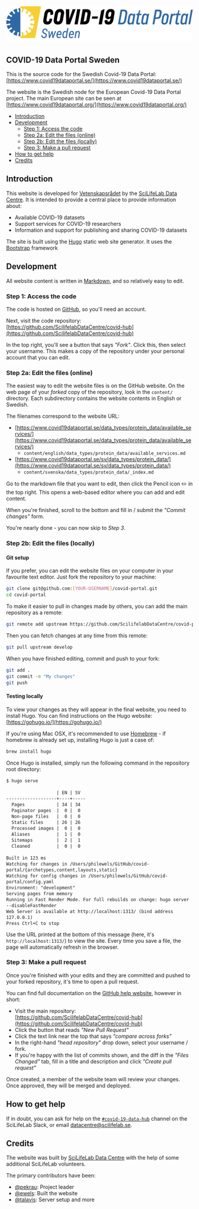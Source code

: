# ![COVID-19 Data Portal Sweden](static/img/site_logo/CV19DP_logo_oneliner_SWE.png)
## COVID-19 Data Portal Sweden

This is the source code for the Swedish Covid-19 Data Portal:
[https://www.covid19dataportal.se/](https://www.covid19dataportal.se/)

The website is the Swedish node for the European Covid-19 Data Portal project.
The main European site can be seen at [https://www.covid19dataportal.org/](https://www.covid19dataportal.org/)

* [Introduction](#introduction)
* [Development](#development)
    * [Step 1: Access the code](#step_1_access_the_code)
    * [Step 2a: Edit the files (online)](#step_2a_edit_the_files_online)
    * [Step 2b: Edit the files (locally)](#step_2b_edit_the_files_locally)
    * [Step 3: Make a pull request](#step_3_make_a_pull_request)
* [How to get help](#how_to_get_help)
* [Credits](#credits)

## Introduction

This website is developed for [Vetenskapsrådet](https://www.vr.se/) by the [SciLifeLab Data Centre](https://www.scilifelab.se/data/).
It is intended to provide a central place to provide information about:

* Available COVID-19 datasets
* Support services for COVID-19 researchers
* Information and support for publishing and sharing COVID-19 datasets

The site is built using the [Hugo](https://gohugo.io/) static web site generator.
It uses the [Bootstrap](https://getbootstrap.com/) framework

## Development

All website content is written in [Markdown](https://guides.github.com/features/mastering-markdown/), and so relatively easy to edit.

### Step 1: Access the code

The code is hosted on [GitHub](http://github.com/), so you'll need an account.

Next, visit the code repository: [https://github.com/ScilifelabDataCentre/covid-hub](https://github.com/ScilifelabDataCentre/covid-hub)

In the top right, you'll see a button that says _"Fork"_. Click this, then select your username.
This makes a copy of the repository under your personal account that you can edit.

### Step 2a: Edit the files (online)

The easiest way to edit the website files is on the GitHub website.
On the web page of your _forked_ copy of the repository, look in the `content/` directory.
Each subdirectory contains the website contents in English or Swedish.

The filenames correspond to the website URL:

* [https://www.covid19dataportal.se/data_types/protein_data/available_services/](https://www.covid19dataportal.se/data_types/protein_data/available_services/)
    * `content/english/data_types/protein_data/available_services.md`
* [https://www.covid19dataportal.se/sv/data_types/protein_data/](https://www.covid19dataportal.se/sv/data_types/protein_data/)
    * `content/svenska/data_types/protein_data/_index.md`

Go to the markdown file that you want to edit, then click the Pencil icon :pencil2: in the top right.
This opens a web-based editor where you can add and edit content.

When you're finished, scroll to the bottom and fill in / submit the _"Commit changes"_ form.

You're nearly done - you can now skip to _Step 3_.

### Step 2b: Edit the files (locally)

#### Git setup

If you prefer, you can edit the website files on your computer in your favourite text editor.
Just fork the repository to your machine:

```bash
git clone git@github.com:[YOUR-USERNAME]/covid-portal.git
cd covid-portal
```

To make it easier to pull in changes made by others, you can add the main repository as a remote:

```bash
git remote add upstream https://github.com/ScilifelabDataCentre/covid-portal.git
```

Then you can fetch changes at any time from this remote:

```bash
git pull upstream develop
```

When you have finished editing, commit and push to your fork:

```bash
git add .
git commit -m "My changes"
git push
```

#### Testing locally

To view your changes as they will appear in the final website, you need to install Hugo.
You can find instructions on the Hugo website: [https://gohugo.io/](https://gohugo.io/)

If you're using Mac OSX, it's recommended to use [Homebrew](https://brew.sh/) -
if homebrew is already set up, installing Hugo is just a case of:

```bash
brew install hugo
```

Once Hugo is installed, simply run the following command in the repository root directory:

```console
$ hugo serve

                   | EN | SV
-------------------+----+-----
  Pages            | 34 | 34
  Paginator pages  |  0 |  0
  Non-page files   |  0 |  0
  Static files     | 26 | 26
  Processed images |  0 |  0
  Aliases          |  1 |  0
  Sitemaps         |  2 |  1
  Cleaned          |  0 |  0

Built in 123 ms
Watching for changes in /Users/philewels/GitHub/covid-portal/{archetypes,content,layouts,static}
Watching for config changes in /Users/philewels/GitHub/covid-portal/config.yaml
Environment: "development"
Serving pages from memory
Running in Fast Render Mode. For full rebuilds on change: hugo server --disableFastRender
Web Server is available at http://localhost:1313/ (bind address 127.0.0.1)
Press Ctrl+C to stop
```

Use the URL printed at the bottom of this message (here, it's `http://localhost:1313/`) to view the site.
Every time you save a file, the page will automatically refresh in the browser.

### Step 3: Make a pull request

Once you're finished with your edits and they are committed and pushed to your forked repository, it's time to open a pull request.

You can find full documentation on the [GitHub help website](https://help.github.com/en/github/collaborating-with-issues-and-pull-requests/about-pull-requests), however in short:

* Visit the main repository: [https://github.com/ScilifelabDataCentre/covid-hub](https://github.com/ScilifelabDataCentre/covid-hub)
* Click the button that reads _"New Pull Request"_
* Click the text link near the top that says _"compare across forks"_
* In the right-hand _"head repository"_ drop down, select your username / fork.
* If you're happy with the list of commits shown, and the diff in the _"Files Changed"_ tab, fill in a title and description and click _"Create pull request"_

Once created, a member of the website team will review your changes.
Once approved, they will be merged and deployed.

## How to get help

If in doubt, you can ask for help on the [`#covid-19-data-hub`](https://scilifelab.slack.com/archives/C012X6S0D3N) channel on the SciLifeLab Slack, or email [datacentre@scilifelab.se](mailto:datacentre@scilifelab.se).

## Credits
The website was built by [SciLifeLab Data Centre](https://www.scilifelab.se/data/) with the help of some additional SciLifeLab volunteers.

The primary contributors have been:

* [@pekrau](http://github.com/pekrau/): Project leader
* [@ewels](https://github.com/ewels): Built the website
* [@talavis](https://github.com/talavis): Server setup and more
